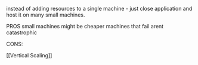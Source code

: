 instead of adding resources to a single machine - just close application and host it on many small machines.

PROS
small machines might be cheaper
machines that fail arent catastrophic

CONS:


[[Vertical Scaling]]